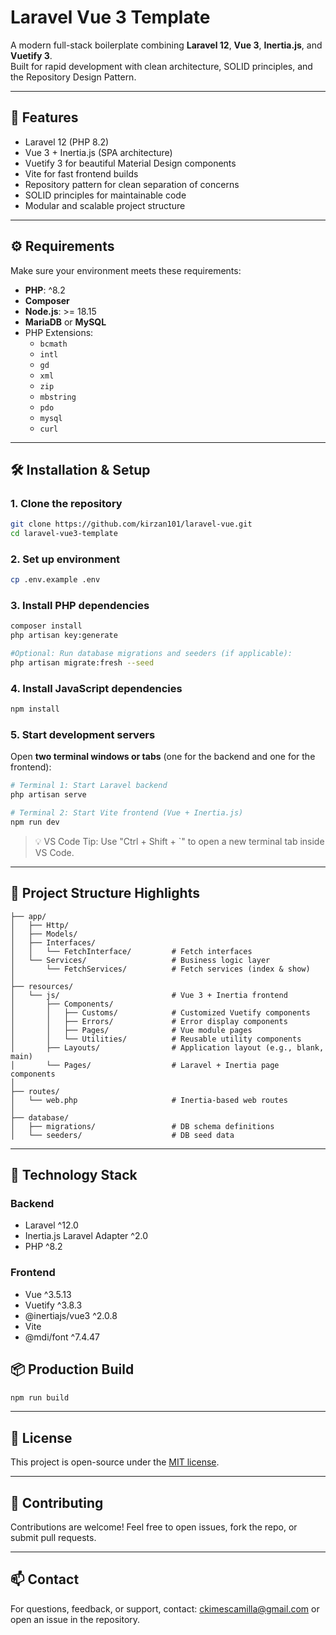 # Laravel Vue 3 Template

A modern full-stack boilerplate combining **Laravel 12**, **Vue 3**, **Inertia.js**, and **Vuetify 3**.  
Built for rapid development with clean architecture, SOLID principles, and the Repository Design Pattern.

---

## 🚀 Features

-   Laravel 12 (PHP 8.2)
-   Vue 3 + Inertia.js (SPA architecture)
-   Vuetify 3 for beautiful Material Design components
-   Vite for fast frontend builds
-   Repository pattern for clean separation of concerns
-   SOLID principles for maintainable code
-   Modular and scalable project structure

---

## ⚙️ Requirements

Make sure your environment meets these requirements:

-   **PHP**: ^8.2
-   **Composer**
-   **Node.js**: >= 18.15
-   **MariaDB** or **MySQL**
-   PHP Extensions:
    -   `bcmath`
    -   `intl`
    -   `gd`
    -   `xml`
    -   `zip`
    -   `mbstring`
    -   `pdo`
    -   `mysql`
    -   `curl`

---

## 🛠️ Installation & Setup

### 1. Clone the repository

```bash
git clone https://github.com/kirzan101/laravel-vue.git
cd laravel-vue3-template
```

### 2. Set up environment

```bash
cp .env.example .env
```

### 3. Install PHP dependencies

```bash
composer install
php artisan key:generate

#Optional: Run database migrations and seeders (if applicable):
php artisan migrate:fresh --seed
```

### 4. Install JavaScript dependencies

```bash
npm install
```

### 5. Start development servers
Open **two terminal windows or tabs** (one for the backend and one for the frontend):

```bash
# Terminal 1: Start Laravel backend
php artisan serve

# Terminal 2: Start Vite frontend (Vue + Inertia.js)
npm run dev
```
> 💡 VS Code Tip: Use "Ctrl + Shift + `" to open a new terminal tab inside VS Code.

---

## 📁 Project Structure Highlights

```plaintext 
├── app/
│   ├── Http/
│   ├── Models/
│   ├── Interfaces/
│   │   └── FetchInterface/         # Fetch interfaces
│   └── Services/                   # Business logic layer
│       └── FetchServices/          # Fetch services (index & show)
│
├── resources/
│   └── js/                         # Vue 3 + Inertia frontend
│       ├── Components/
│       │   ├── Customs/            # Customized Vuetify components
│       │   ├── Errors/             # Error display components
│       │   ├── Pages/              # Vue module pages
│       │   └── Utilities/          # Reusable utility components
│       ├── Layouts/                # Application layout (e.g., blank, main)
│       └── Pages/                  # Laravel + Inertia page components
│
├── routes/
│   └── web.php                     # Inertia-based web routes
│
├── database/
│   ├── migrations/                 # DB schema definitions
│   └── seeders/                    # DB seed data
```

---

## 🧩 Technology Stack

### Backend
* Laravel ^12.0
* Inertia.js Laravel Adapter ^2.0
* PHP ^8.2

### Frontend
* Vue ^3.5.13
* Vuetify ^3.8.3
* @inertiajs/vue3 ^2.0.8
* Vite
* @mdi/font ^7.4.47

## 📦 Production Build
```bash
npm run build
```

---

## 📝 License
This project is open-source under the [MIT license](https://opensource.org/licenses/MIT).

---

## 🙌 Contributing
Contributions are welcome! Feel free to open issues, fork the repo, or submit pull requests.

---

## 📫 Contact
For questions, feedback, or support, contact:
ckimescamilla@gmail.com or open an issue in the repository.

